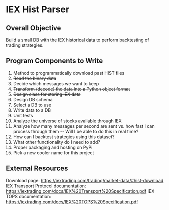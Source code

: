 # IEX Hist Parser

## Overall Objective

Build a small DB with the IEX historical data to perform backtesting of trading strategies.

## Program Components to Write

1. Method to programmatically download past HIST files
2. ~~Read the binary data~~
3. Decide which messages we want to keep
4. ~~Transform (decode) the data into a Python object format~~
5. ~~Design class for storing IEX data~~
6. Design DB schema
7. Select a DB to use
8. Write data to a DB
9. Unit tests
10. Analyze the universe of stocks available through IEX
11. Analyze how many messages per second are sent vs. how fast I can process through them -- Will I be able to do this in real time?
12. How can I backtest strategies using this dataset?
13. What other functionality do I need to add?
14. Proper packaging and hosting on PyPi
15. Pick a new cooler name for this project

## External Resources

Download page: <https://iextrading.com/trading/market-data/#hist-download>
IEX Transport Protocol documentation: <https://iextrading.com/docs/IEX%20Transport%20Specification.pdf>
IEX TOPS documentation: <https://iextrading.com/docs/IEX%20TOPS%20Specification.pdf>
